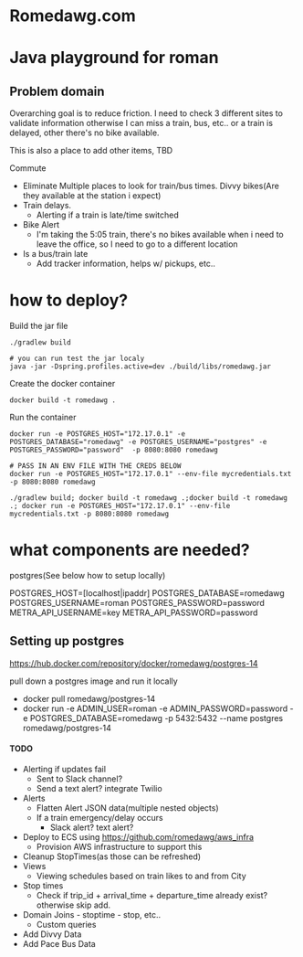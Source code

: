 # Romedawg.com

# Java playground for roman

## Problem domain
Overarching goal is to reduce friction.  I need to check 3 different sites to validate information 
otherwise I can miss a train, bus, etc..  or a train is delayed, other there's no bike available.

This is also a place to add other items, TBD

Commute
 - Eliminate Multiple places to look for train/bus times.  Divvy bikes(Are they available at the station i expect)
 - Train delays.
   - Alerting if a train is late/time switched
 - Bike Alert
   - I'm taking the 5:05 train, there's no bikes available when i need to leave the office, so I need to go to a different location
 - Is a bus/train late
   - Add tracker information, helps w/ pickups, etc..
   

# how to deploy?
Build the jar file
```
./gradlew build

# you can run test the jar localy
java -jar -Dspring.profiles.active=dev ./build/libs/romedawg.jar

```

Create the docker container
```
docker build -t romedawg .
```

Run the container
```
docker run -e POSTGRES_HOST="172.17.0.1" -e POSTGRES_DATABASE="romedawg" -e POSTGRES_USERNAME="postgres" -e POSTGRES_PASSWORD="password"  -p 8080:8080 romedawg

# PASS IN AN ENV FILE WITH THE CREDS BELOW
docker run -e POSTGRES_HOST="172.17.0.1" --env-file mycredentials.txt -p 8080:8080 romedawg

./gradlew build; docker build -t romedawg .;docker build -t romedawg .; docker run -e POSTGRES_HOST="172.17.0.1" --env-file mycredentials.txt -p 8080:8080 romedawg
```

# what components are needed?
postgres(See below how to setup locally)

POSTGRES_HOST=[localhost|ipaddr]
POSTGRES_DATABASE=romedawg 
POSTGRES_USERNAME=roman 
POSTGRES_PASSWORD=password 
METRA_API_USERNAME=key 
METRA_API_PASSWORD=password


## Setting up postgres
https://hub.docker.com/repository/docker/romedawg/postgres-14

pull down a postgres image and run it locally
 - docker pull romedawg/postgres-14
 - docker run -e ADMIN_USER=roman -e ADMIN_PASSWORD=password -e POSTGRES_DATABASE=romedawg -p 5432:5432 --name postgres romedawg/postgres-14


#### TODO
- Alerting if updates fail
  - Sent to Slack channel?
  - Send a text alert? integrate Twilio
- Alerts
    - Flatten Alert JSON data(multiple nested objects)
    - If a train emergency/delay occurs
      - Slack alert? text alert?
- Deploy to ECS using https://github.com/romedawg/aws_infra
  - Provision AWS infrastructure to support this
- Cleanup StopTimes(as those can be refreshed)
- Views
    - Viewing schedules based on train likes to and from City
- Stop times
   - Check if trip_id + arrival_time + departure_time already exist? otherwise skip add.
- Domain Joins - stoptime - stop, etc..
  - Custom queries
- Add Divvy Data
- Add Pace Bus Data